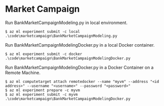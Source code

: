 # Market Campaign

Run BankMarketCampaignModeling.py in local environment.
```
$ az ml experiment submit -c local .\code\marketcampaign\BankMarketCampaignModeling.py
```

Run BankMarketCampaignModelingDocker.py in a local Docker container.
```
$ az ml experiment submit -c docker .\code\marketcampaign\BankMarketCampaignModelingDocker.py
```

Run BankMarketCampaignModelingDocker.py in a Docker Container on a Remote Machine.
```
$ az ml computetarget attach remotedocker --name "myvm" --address "<id address>" --username "<username>" --password "<password>"
$ az ml experiment prepare -c myvm
$ az ml experiment submit -c myvm .\code\marketcampaign\BankMarketCampaignModelingDocker.py
```